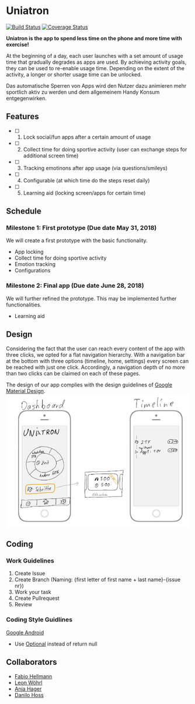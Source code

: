 # Uniatron
[![Build Status](https://travis-ci.org/FHellmann/Uniatron.svg?branch=master)](https://travis-ci.org/FHellmann/Uniatron)
[![Coverage Status](https://coveralls.io/repos/github/FHellmann/Uniatron/badge.svg)](https://coveralls.io/github/FHellmann/Uniatron)

**Uniatron is the app to spend less time on the phone and more time with exercise!**

At the beginning of a day, each user launches with a set amount of usage time that gradually degrades as apps are used. By achieving activity goals, they can be used to re-enable usage time. Depending on the extent of the activity, a longer or shorter usage time can be unlocked.

Das automatische Sperren von Apps wird den Nutzer dazu animieren mehr sportlich aktiv zu werden und dem allgemeinem Handy Konsum entgegenwirken.

## Features
- [ ] 1. Lock social/fun apps after a certain amount of usage
- [ ] 2. Collect time for doing sportive activity (user can exchange steps for additional screen time)
- [ ] 3. Tracking emotinons after app usage (via questions/smileys)
- [ ] 4. Configurable (at which time do the steps reset daily)
- [ ] 5. Learning aid (locking screen/apps for certain time)

## Schedule
### Milestone 1: First prototype (Due date May 31, 2018)
We will create a first prototype with the basic functionality.

- App locking
- Collect time for doing sportive activity
- Emotion tracking
- Configurations

### Milestone 2: Final app (Due date June 28, 2018)
We will further refined the prototype. This may be implemented further functionalities.

- Learning aid

## Design
Considering the fact that the user can reach every content of the app with three clicks, we opted for a flat navigation hierarchy. With a navigation bar at the bottom with three options (timeline, home, settings) every screen can be reached with just one click. Accordingly, a navigation depth of no more than two clicks can be claimed on each of these pages.

The design of our app complies with the design guidelines of [Google Material Design](https://material.io/guidelines/material-design/introduction.html).
![alt text](https://github.com/FHellmann/Uniatron/blob/master/doc/Concepts/Prototype.JPG)

## Coding

### Work Guidelines
1. Create Issue
2. Create Branch (Naming: {first letter of first name + last name}-{issue nr})
3. Work your task
4. Create Pullrequest
5. Review

### Coding Style Guidlines
[Google Android](https://source.android.com/setup/contribute/code-style)

- Use [Optional](http://www.baeldung.com/java-optional) instead of return null

## Collaborators
- [Fabio Hellmann](https://github.com/FHellmann)
- [Leon Wöhrl](https://github.com/leonpoint)
- [Anja Hager](https://github.com/anja-h)
- [Danilo Hoss](https://github.com/speedyhoopster3)














